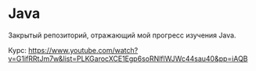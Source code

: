 # Java
Закрытый репозиторий, отражающий мой прогресс изучения Java.

Курс: https://www.youtube.com/watch?v=G1ifRRtJm7w&list=PLKGarocXCE1Egp6soRNlflWJWc44sau40&pp=iAQB
